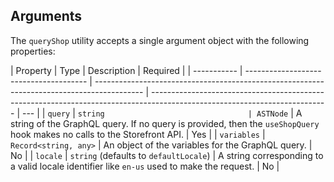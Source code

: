 ## Arguments

The `queryShop` utility accepts a single argument object with the following properties:

| Property    | Type                                   | Description                                                                                | Required                                                                                                                   |
| ----------- | -------------------------------------- | ------------------------------------------------------------------------------------------ | -------------------------------------------------------------------------------------------------------------------------- | --- |
| `query`     | `string                                | ASTNode`                                                                                   | A string of the GraphQL query. If no query is provided, then the `useShopQuery` hook makes no calls to the Storefront API. | Yes |
| `variables` | `Record<string, any>`                  | An object of the variables for the GraphQL query.                                          | No                                                                                                                         |
| `locale`    | `string` (defaults to `defaultLocale`) | A string corresponding to a valid locale identifier like `en-us` used to make the request. | No                                                                                                                         |
